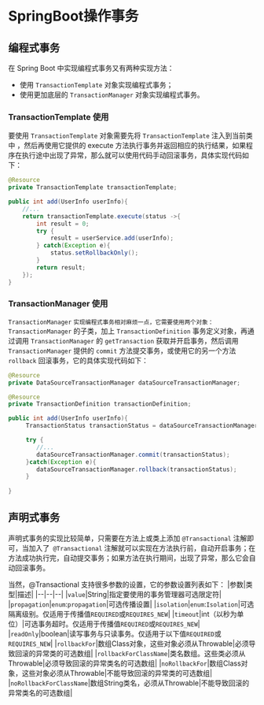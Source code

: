 # SpringBoot操作事务

## 编程式事务

在 Spring Boot 中实现编程式事务又有两种实现方法：

- 使用 `TransactionTemplate` 对象实现编程式事务；
- 使用更加底层的 `TransactionManager` 对象实现编程式事务。

### TransactionTemplate 使用

要使用 `TransactionTemplate`  对象需要先将 `TransactionTemplate` 注入到当前类中 ，然后再使用它提供的 execute 方法执行事务并返回相应的执行结果，如果程序在执行途中出现了异常，那么就可以使用代码手动回滚事务，具体实现代码如下：

```java
@Resource
private TransactionTemplate transactionTemplate;

public int add(UserInfo userInfo){
    //...
    return transactionTemplate.execute(status ->{
        int result = 0;
        try {
            result = userService.add(userInfo);
        } catch(Exception e){
            status.setRollbackOnly();
        }
        return result;
    });
}
```

### TransactionManager 使用

`TransactionManager` `实现编程式事务相对麻烦一点，它需要使用两个对象：TransactionManager` 的子类，加上 `TransactionDefinition` 事务定义对象，再通过调用 `TransactionManager` 的 `getTransaction` 获取并开启事务，然后调用 `TransactionManager` 提供的 `commit` 方法提交事务，或使用它的另一个方法 `rollback` 回滚事务，它的具体实现代码如下：

```java
@Resource
private DataSourceTransactionManager dataSourceTransactionManager;

@Resource
private TransactionDefinition transactionDefinition;

public int add(UserInfo userInfo){
     TransactionStatus transactionStatus = dataSourceTransactionManager.getTransaction(transactionDefinition);

     try {
        //...
        dataSourceTransactionManager.commit(transactionStatus);
     }catch(Exception e){
        dataSourceTransactionManager.rollback(transactionStatus);
     }
    
}
```

## 声明式事务

声明式事务的实现比较简单，只需要在方法上或类上添加 `@Transactional` 注解即可，当加入了` @Transactional` 注解就可以实现在方法执行前，自动开启事务；在方法成功执行完，自动提交事务；如果方法在执行期间，出现了异常，那么它会自动回滚事务。


当然，@Transactional 支持很多参数的设置，它的参数设置列表如下：
|参数|类型|描述|
|--|--|--|
|`value`|String|指定要使用的事务管理器可选限定符|
|`propagation`|`enum`:`propagation`|可选传播设置|
|`isolation`|`enum`:`Isolation`|可选隔离级别。仅适用于传播值`REQUIRED`或`REQUIRES_NEW`|
|`timeout`|int（以秒为单位）|可选事务超时。仅适用于传播值`REQUIRED`或`REQUIRES_NEW`|
|`readOnly`|boolean|读写事务与只读事务。仅适用于以下值`REQUIRED`或`REQUIRES_NEW`|
|`rollbackFor`|数组Class对象，这些对象必须从Throwable|必须导致回滚的异常类的可选数组|
|`rollbackForClassName`|类名数组。这些类必须从Throwable|必须导致回滚的异常类名的可选数组|
|`noRollbackFor`|数组Class对象，这些对象必须从Throwable|不能导致回滚的异常类的可选数组|
|`noRollbackForClassName`|数组String类名，必须从Throwable|不能导致回滚的异常类名的可选数组|